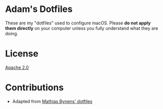 Adam's Dotfiles
===============

These are my "dotfiles" used to configure macOS. Please **do not apply
them directly** on your computer unless you fully understand what they
are doing.

License
=======
[Apache 2.0](https://apache.org/licenses/LICENSE-2.0)

Contributions
=============
* Adapted from [Mathias Bynens' dotfiles](https://github.com/mathiasbynens/dotfiles) 